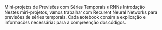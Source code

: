 Mini-projetos de Previsões com Séries Temporais e RNNs
Introdução
Nestes mini-projetos, vamos trabalhar com Recurent Neural Networks para previsões de séries temporais.
Cada notebook contém a explicação e informacões necessárias para a compreenção dos códigos.

